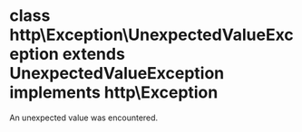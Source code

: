 # class http\Exception\UnexpectedValueException extends UnexpectedValueException implements http\Exception

An unexpected value was encountered.
